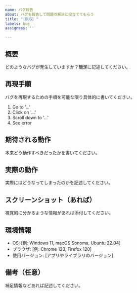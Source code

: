 ```yaml
---
name: バグ報告
about: バグを報告して問題の解決に役立ててもらう
title: "[BUG] "
labels: bug
assignees: ''

---
```


## 概要

どのようなバグが発生していますか？簡潔に記述してください。

## 再現手順

バグを再現するための手順を可能な限り具体的に書いてください。

1. Go to '...'
2. Click on '...'
3. Scroll down to '...'
4. See error

## 期待される動作

本来どう動作すべきだったかを書いてください。

## 実際の動作

実際にはどうなってしまったのかを記述してください。

## スクリーンショット（あれば）

視覚的に分かるような情報があれば添付してください。

## 環境情報

- OS: [例: Windows 11, macOS Sonoma, Ubuntu 22.04]
- ブラウザ: [例: Chrome 123, Firefox 120]
- 使用バージョン: [アプリやライブラリのバージョン]

## 備考（任意）

補足情報などあれば記述してください。

